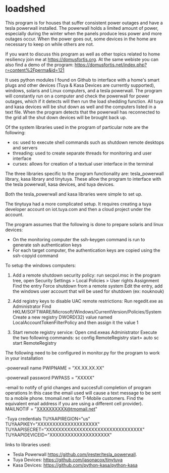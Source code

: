 # loadshed

This program is for houses that suffer consistent power outages and have a tesla powerwall installed. The powerwall holds a limited amount of power, especially during the winter when the panels produce less power and more outages occur. When the power goes out, some devices in the home are necessary to keep on while others are not. 

If you want to discuss this program as well as other topics related to home resiliency join me at https://domusfortis.org. At the same webiste you can also find a demo of the program: https://domusfortis.net/index.php?r=content%2Fperma&id=121

It uses python modules I found on Github to interface with a home's smart plugs and other devices (Tuya & Kasa Devices are currently supported), windows, solaris and Linux computers, and a tesla powerwall. The program will constantly run on a computer and check the powerwall for power outages, which if it detects will then run the load shedding function. All tuya and kasa devices will be shut down as well and the computers listed in a text file. When the program detects that the powerwall has reconnected to the grid all the shut down devices will be brought back up. 

Of the system libraries used in the program of particular note are the following:
 - os: used to execute shell commands such as shutdown remote desktops and servers
 - threading: used to create separate threads for monitoring and user interface
 - curses: allows for creation of a textual user interface in the terminal

The three libraries specific to the program functionality are: tesla_powerwall library, kasa library and tinytuya. These allow the program to interface with the tesla powerwall, kasa devices, and tuya devices. 

Both the tesla_powerwall and kasa libraries were simple to set up. 

The tinytuya had a more complicated setup. It requires creating a tuya developer account on iot.tuya.com and then a cloud project under the account.

The program assumes that the following is done to prepare solaris and linux devices:
 - On the monitoring computer the ssh-keygen command is run to generate ssh authentication keys
 - For each  target computer, the authentication keys are copied using the ssh-copyid command
 
To setup the windows computers:

1) Add a remote shutdown security policy:
run secpol.msc
in the program tree, open Security Settings > Local Policies > User rights Assignment
Find the entry Force shutdown from a remote system
Edit the entry, add the windows user account that will be used for shutdown (ex: nouknouk)

2) Add registry keys to disable UAC remote restrictions:
Run regedit.exe as Administrator
Find HKLM/SOFTWARE/Microsoft/Windows/CurrentVersion/Policies/System
Create a new registry DWORD(32) value named LocalAccountTokenFilterPolicy and then assign it the value 1

3) Start remote registry service:
Open cmd.exeas Administrator
Execute the two following commands:
sc config RemoteRegistry start= auto
sc start RemoteRegistry

The following need to be configured in monitor.py for the program to work in your installation 

-powerwall name 
PWIPNAME = "XX.XX.XX.XX"

-powerwall password
PWPASS = "XXXXX"

-email to notify of grid changes and succesfull completion of program operations
In this case the email used will cause a text message to be sent to a mobile phone. 
tmomail.net is for T-Mobile customers. Find the equivalent email address if you are using a different cell provider).  
MAILNOTIF = "XXXXXXXXXX@tmomail.net"

-Tuya  credentials
TUYAAPIREGION="us"
TUYAAPIKEY="XXXXXXXXXXXXXXXXXXXX"
TUYAAPISECRET="XXXXXXXXXXXXXXXXXXXXXXXXXXXXXXXX"
TUYAAPIDEVICEID="XXXXXXXXXXXXXXXXXXXX"

links to libraries used:
 - Tesla Powerwall https://github.com/jrester/tesla_powerwall.
 - Tuya Devices: https://github.com/jasonacox/tinytuya
 - Kasa Devices: https://github.com/python-kasa/python-kasa

